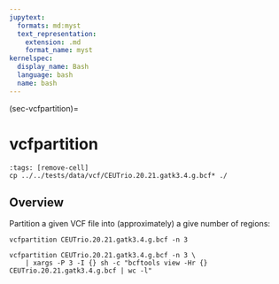 ```yaml
---
jupytext:
  formats: md:myst
  text_representation:
    extension: .md
    format_name: myst
kernelspec:
  display_name: Bash
  language: bash
  name: bash
---
```

(sec-vcfpartition)=
# vcfpartition
```{code-cell} 
:tags: [remove-cell]
cp ../../tests/data/vcf/CEUTrio.20.21.gatk3.4.g.bcf* ./
```

## Overview

Partition a given VCF file into (approximately) a give number of regions:


```{code-cell}
vcfpartition CEUTrio.20.21.gatk3.4.g.bcf -n 3
```


```{code-cell}
vcfpartition CEUTrio.20.21.gatk3.4.g.bcf -n 3 \
    | xargs -P 3 -I {} sh -c "bcftools view -Hr {} CEUTrio.20.21.gatk3.4.g.bcf | wc -l"
```

